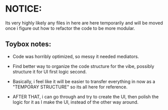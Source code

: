 # NOTICE:

Its very highly likely any files in here are here temporarily and will be moved once
i figure out how to refactor the code to be more modular.



## Toybox notes:
- Code was horribly optimized, so messy it needed mediators.
- Find better way to organize the code structure for the vibe, possibly structure it for UI first logic second.

- Basically, i feel like it will be easier to transfer everything in now as a "TEMPORAY STRUCTURE" so its all here for reference.
- AFTER THAT, i can go through and try to create the UI, then polish the logic for it as I make the UI, instead of the other way around.
